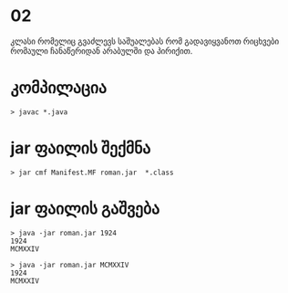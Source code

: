 # 02

კლასი რომელიც გვაძლევს საშუალებას რომ გადავიყვანოთ რიცხვები რომაული ჩანაწერიდან არაბულში და პირიქით.

# კომპილაცია

```shell
> javac *.java
```

# jar ფაილის შექმნა

```shell
> jar cmf Manifest.MF roman.jar  *.class
```

# jar ფაილის გაშვება

```shell
> java -jar roman.jar 1924
1924
MCMXXIV

> java -jar roman.jar MCMXXIV
1924
MCMXXIV
```